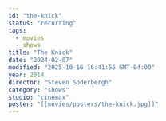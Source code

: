 ```yaml
---
id: "the-knick"
status: "recurring"
tags:
  - movies
  - shows
title: "The Knick"
date: "2024-02-07"
modified: "2025-10-16 16:41:56 GMT-04:00"
year: 2014
director: "Steven Soderbergh"
category: "shows"
studio: "cinemax"
poster: "[[movies/posters/the-knick.jpg]]"
---
```


